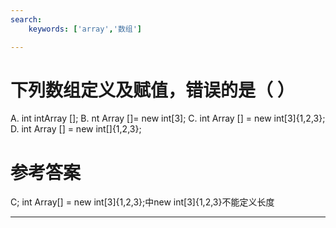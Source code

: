 ```yaml
---
search:
    keywords: ['array','数组']

---
```



# 下列数组定义及赋值，错误的是（ ）

A. int intArray [];
B. nt Array []= new int[3];
C. int Array [] = new int[3]{1,2,3};
D. int Array [] = new int[]{1,2,3};

# 参考答案

C;
int Array[] = new int[3]{1,2,3};中new int[3]{1,2,3}不能定义长度

---